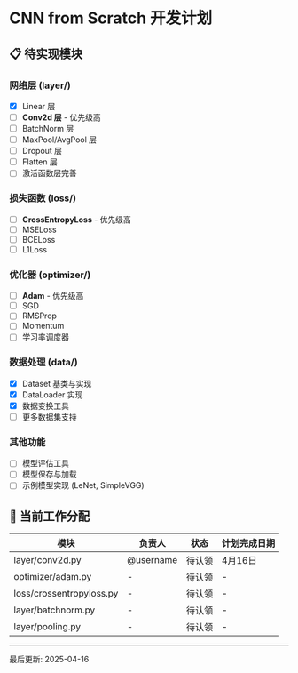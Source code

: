 # CNN from Scratch 开发计划

## 📋 待实现模块

### 网络层 (layer/)
- [x] Linear 层
- [ ] **Conv2d 层** - 优先级高
- [ ] BatchNorm 层
- [ ] MaxPool/AvgPool 层
- [ ] Dropout 层
- [ ] Flatten 层
- [ ] 激活函数层完善

### 损失函数 (loss/)
- [ ] **CrossEntropyLoss** - 优先级高
- [ ] MSELoss
- [ ] BCELoss
- [ ] L1Loss

### 优化器 (optimizer/)
- [ ] **Adam** - 优先级高
- [ ] SGD
- [ ] RMSProp
- [ ] Momentum
- [ ] 学习率调度器

### 数据处理 (data/)
- [x] Dataset 基类与实现
- [x] DataLoader 实现
- [x] 数据变换工具
- [ ] 更多数据集支持

### 其他功能
- [ ] 模型评估工具
- [ ] 模型保存与加载
- [ ] 示例模型实现 (LeNet, SimpleVGG)

## 💬 当前工作分配

| 模块 | 负责人 | 状态 | 计划完成日期 |
|------|--------|------|------------|
| layer/conv2d.py | @username | 待认领 | 4月16日 |
| optimizer/adam.py | - | 待认领 | - |
| loss/crossentropyloss.py | - | 待认领 | - |
| layer/batchnorm.py | - | 待认领 | - |
| layer/pooling.py | - | 待认领 | - |

---

最后更新: 2025-04-16